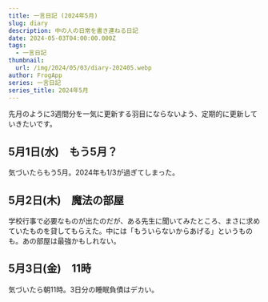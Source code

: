 ```yaml
---
title: 一言日記 (2024年5月)
slug: diary
description: 中の人の日常を書き連ねる日記
date: 2024-05-03T04:00:00.000Z
tags:
  - 一言日記
thumbnail:
  url: /img/2024/05/03/diary-202405.webp
author: FrogApp
series: 一言日記
series_title: 2024年5月
---
```


先月のように3週間分を一気に更新する羽目にならないよう、定期的に更新していきたいです。

## 5月1日(水)　もう5月？

気づいたらもう5月。2024年も1/3が過ぎてしまった。

## 5月2日(木)　魔法の部屋

学校行事で必要なものが出たのだが、ある先生に聞いてみたところ、まさに求めていたものを貸してもらえた。中には「もういらないからあげる」というものも。あの部屋は最強かもしれない。

## 5月3日(金)　11時

気づいたら朝11時。3日分の睡眠負債はデカい。
